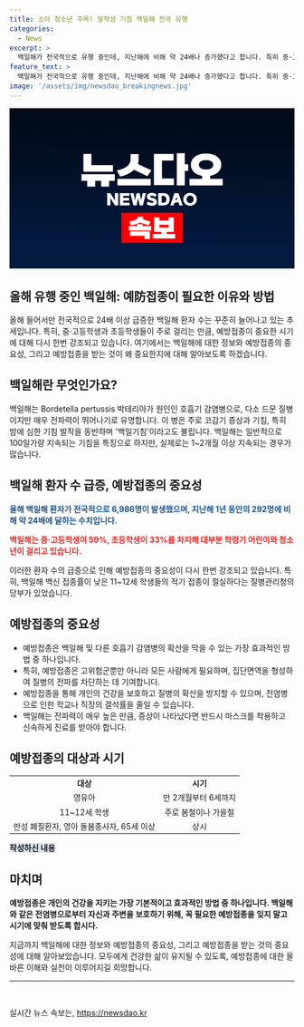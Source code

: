 ```yaml
---
title: 소아 청소년 주목! 발작성 기침 백일해 전국 유행
categories:
  - News
excerpt: >
  백일해가 전국적으로 유행 중인데, 지난해에 비해 약 24배나 증가했다고 합니다. 특히 중·고등학생과 초등학생이 환자의 대다수를 차지하고 있습니다. 영유아의 경우 예방접종률이 높아 고위험군 발생이 적지만, 만성 폐질환자나 영아 돌봄종사자, 65세 이상 등 고위험군에는 백일해 백신 접종을 권고하고 있습니다. 만약 기침이 1주일 이상 지속되거나 확진자와 접촉한 후 증상이 나타나면 마스크를 착용하고 신속히 진료를 받아야 합니다.
feature_text: >
  백일해가 전국적으로 유행 중인데, 지난해에 비해 약 24배나 증가했다고 합니다. 특히 중·고등학생과 초등학생이 환자의 대다수를 차지하고 있습니다. 영유아의 경우 예방접종률이 높아 고위험군 발생이 적지만, 만성 폐질환자나 영아 돌봄종사자, 65세 이상 등 고위험군에는 백일해 백신 접종을 권고하고 있습니다. 만약 기침이 1주일 이상 지속되거나 확진자와 접촉한 후 증상이 나타나면 마스크를 착용하고 신속히 진료를 받아야 합니다.
image: '/assets/img/newsdao_breakingnews.jpg'
---
```


<p><img src="/assets/img/newsdao_breakingnews.jpg" alt="ranknews 속보" /></p>

<h2>올해 유행 중인 백일해: 예防접종이 필요한 이유와 방법</h2>

<p data-ke-size="size16">올해 들어서만 전국적으로 24배 이상 급증한 백일해 환자 수는 꾸준히 늘어나고 있는 추세입니다. 특히, 중·고등학생과 초등학생들이 주로 걸리는 만큼, 예방접종이 중요한 시기에 대해 다시 한번 강조되고 있습니다. 여기에서는 백일해에 대한 정보와 예방접종의 중요성, 그리고 예방접종을 받는 것이 왜 중요한지에 대해 알아보도록 하겠습니다.</p>

<h2 data-ke-size="size26">백일해란 무엇인가요?</h2>

<p>백일해는 Bordetella pertussis 박테리아가 원인인 호흡기 감염병으로, 다소 드문 질병이지만 매우 전파력이 뛰어나기로 유명합니다. 이 병은 주로 코감기 증상과 기침, 특히 밤에 심한 기침 발작을 동반하며 '백일기침'이라고도 불립니다. 백일해는 일반적으로 100일가량 지속되는 기침을 특징으로 하지만, 실제로는 1~2개월 이상 지속되는 경우가 많습니다.</p>

<h2 data-ke-size="size26">백일해 환자 수 급증, 예방접종의 중요성</h2>

<p><b><span style="color: #1a5490;">올해 백일해 환자가 전국적으로 6,986명이 발생했으며, 지난해 1년 동안의 292명에 비해 약 24배에 달하는 수치입니다.</span></b></p>

<p><b><span style="color: #ee2323;">백일해는 중·고등학생이 59%, 초등학생이 33%를 차지해 대부분 학령기 어린이와 청소년이 걸리고 있습니다.</span></b></p>

<p>이러한 환자 수의 급증으로 인해 예방접종의 중요성이 다시 한번 강조되고 있습니다. 특히, 백일해 백신 접종률이 낮은 11~12세 학생들의 적기 접종이 절실하다는 질병관리청의 당부가 있었습니다.</p>

<h2 data-ke-size="size26">예방접종의 중요성</h2>

<p><ul>
<li>예방접종은 백일해 및 다른 호흡기 감염병의 확산을 막을 수 있는 가장 효과적인 방법 중 하나입니다.</li>
<li>특히, 예방접종은 고위험군뿐만 아니라 모든 사람에게 필요하며, 집단면역을 형성하여 질병의 전파를 차단하는 데 기여합니다.</li>
<li>예방접종을 통해 개인의 건강을 보호하고 질병의 확산을 방지할 수 있으며, 전염병으로 인한 학교나 직장의 결석률을 줄일 수 있습니다.</li>
<li>백일해는 전파력이 매우 높은 만큼, 증상이 나타났다면 반드시 마스크를 착용하고 신속하게 진료를 받아야 합니다.</li>
</ul></p>

<h2 data-ke-size="size26">예방접종의 대상과 시기</h2>

<table>
  <tr>
    <td style="text-align: center; height: 17px;"><b>대상</b></td>
    <td style="text-align: center; height: 17px;"><b>시기</b></td>
  </tr>
  <tr>
    <td style="text-align: center; height: 17px;">영유아</td>
    <td style="text-align: center; height: 17px;">만 2개월부터 6세까지</td>
  </tr>
  <tr>
    <td style="text-align: center; height: 17px;">11~12세 학생</td>
    <td style="text-align: center; height: 17px;">주로 봄철이나 가을철</td>
  </tr>
  <tr>
    <td style="text-align: center; height: 17px;">만성 폐질환자, 영아 돌봄종사자, 65세 이상</td>
    <td style="text-align: center; height: 17px;">상시</td>
  </tr>
</table>

<p><b><span style="background-color: #21538527;">작성하신 내용</span></b></p>

<h2 data-ke-size="size26">마치며</h2>

<p><b>예방접종은 개인의 건강을 지키는 가장 기본적이고 효과적인 방법 중 하나입니다. 백일해와 같은 전염병으로부터 자신과 주변을 보호하기 위해, 꼭 필요한 예방접종을 잊지 말고 시기에 맞춰 받도록 합시다.</b></p>

<p>지금까지 백일해에 대한 정보와 예방접종의 중요성, 그리고 예방접종을 받는 것의 중요성에 대해 알아보았습니다. 모두에게 건강한 삶이 유지될 수 있도록, 예방접종에 대한 올바른 이해와 실천이 이루어지길 희망합니다.</p>

<hr>

<p data-ke-size="size16">&nbsp;</p>
실시간 뉴스 속보는, <a href="https://newsdao.kr" rel="dofollow">https://newsdao.kr</a>


